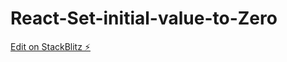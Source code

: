 # React-Set-initial-value-to-Zero

[Edit on StackBlitz ⚡️](https://stackblitz.com/edit/react-ej5wka)